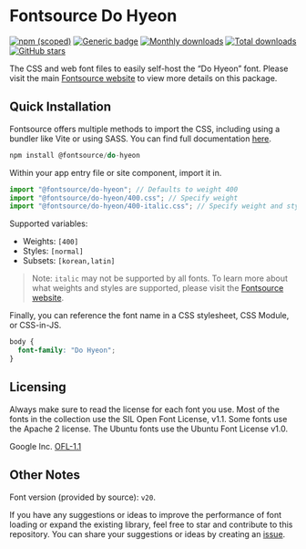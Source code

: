 # Fontsource Do Hyeon

[![npm (scoped)](https://img.shields.io/npm/v/@fontsource/do-hyeon?color=brightgreen)](https://www.npmjs.com/package/@fontsource/do-hyeon) [![Generic badge](https://img.shields.io/badge/fontsource-passing-brightgreen)](https://github.com/fontsource/fontsource) [![Monthly downloads](https://badgen.net/npm/dm/@fontsource/do-hyeon)](https://github.com/fontsource/fontsource) [![Total downloads](https://badgen.net/npm/dt/@fontsource/do-hyeon)](https://github.com/fontsource/fontsource) [![GitHub stars](https://img.shields.io/github/stars/fontsource/fontsource.svg?style=social&label=Star)](https://github.com/fontsource/fontsource/stargazers)

The CSS and web font files to easily self-host the “Do Hyeon” font. Please visit the main [Fontsource website](https://fontsource.org/fonts/do-hyeon) to view more details on this package.

## Quick Installation

Fontsource offers multiple methods to import the CSS, including using a bundler like Vite or using SASS. You can find full documentation [here](https://fontsource.org/docs/getting-started/introduction).

```javascript
npm install @fontsource/do-hyeon
```

Within your app entry file or site component, import it in.

```javascript
import "@fontsource/do-hyeon"; // Defaults to weight 400
import "@fontsource/do-hyeon/400.css"; // Specify weight
import "@fontsource/do-hyeon/400-italic.css"; // Specify weight and style
```

Supported variables:
- Weights: `[400]`
- Styles: `[normal]`
- Subsets: `[korean,latin]`

> Note: `italic` may not be supported by all fonts. To learn more about what weights and styles are supported, please visit the [Fontsource website](https://fontsource.org/fonts/do-hyeon).

Finally, you can reference the font name in a CSS stylesheet, CSS Module, or CSS-in-JS.

```css
body {
  font-family: "Do Hyeon";
}
```

## Licensing
Always make sure to read the license for each font you use. Most of the fonts in the collection use the SIL Open Font License, v1.1. Some fonts use the Apache 2 license. The Ubuntu fonts use the Ubuntu Font License v1.0.

Google Inc.
[OFL-1.1](http://scripts.sil.org/OFL)

## Other Notes
Font version (provided by source): `v20`.

If you have any suggestions or ideas to improve the performance of font loading or expand the existing library, feel free to star and contribute to this repository. You can share your suggestions or ideas by creating an [issue](https://github.com/fontsource/fontsource/issues).